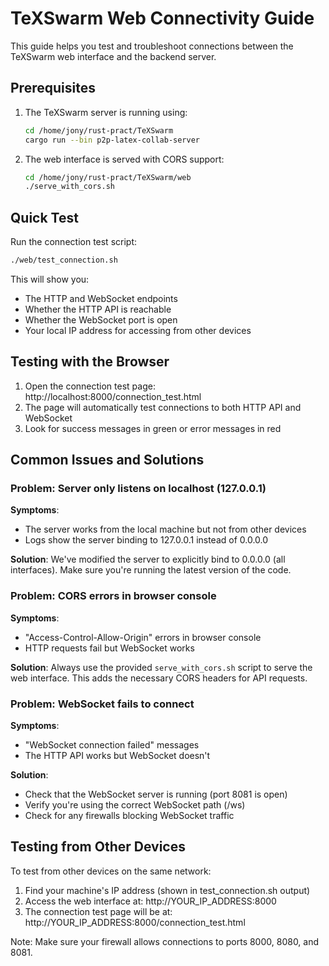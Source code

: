 # TeXSwarm Web Connectivity Guide

This guide helps you test and troubleshoot connections between the TeXSwarm web interface and the backend server.

## Prerequisites

1. The TeXSwarm server is running using:
   ```bash
   cd /home/jony/rust-pract/TeXSwarm
   cargo run --bin p2p-latex-collab-server
   ```

2. The web interface is served with CORS support:
   ```bash
   cd /home/jony/rust-pract/TeXSwarm/web
   ./serve_with_cors.sh
   ```

## Quick Test

Run the connection test script:
```bash
./web/test_connection.sh
```

This will show you:
- The HTTP and WebSocket endpoints
- Whether the HTTP API is reachable
- Whether the WebSocket port is open
- Your local IP address for accessing from other devices

## Testing with the Browser

1. Open the connection test page: http://localhost:8000/connection_test.html
2. The page will automatically test connections to both HTTP API and WebSocket
3. Look for success messages in green or error messages in red

## Common Issues and Solutions

### Problem: Server only listens on localhost (127.0.0.1)

**Symptoms**:
- The server works from the local machine but not from other devices
- Logs show the server binding to 127.0.0.1 instead of 0.0.0.0

**Solution**:
We've modified the server to explicitly bind to 0.0.0.0 (all interfaces).
Make sure you're running the latest version of the code.

### Problem: CORS errors in browser console

**Symptoms**:
- "Access-Control-Allow-Origin" errors in browser console
- HTTP requests fail but WebSocket works

**Solution**:
Always use the provided `serve_with_cors.sh` script to serve the web interface.
This adds the necessary CORS headers for API requests.

### Problem: WebSocket fails to connect

**Symptoms**:
- "WebSocket connection failed" messages
- The HTTP API works but WebSocket doesn't

**Solution**:
- Check that the WebSocket server is running (port 8081 is open)
- Verify you're using the correct WebSocket path (/ws)
- Check for any firewalls blocking WebSocket traffic

## Testing from Other Devices

To test from other devices on the same network:

1. Find your machine's IP address (shown in test_connection.sh output)
2. Access the web interface at: http://YOUR_IP_ADDRESS:8000
3. The connection test page will be at: http://YOUR_IP_ADDRESS:8000/connection_test.html

Note: Make sure your firewall allows connections to ports 8000, 8080, and 8081.
